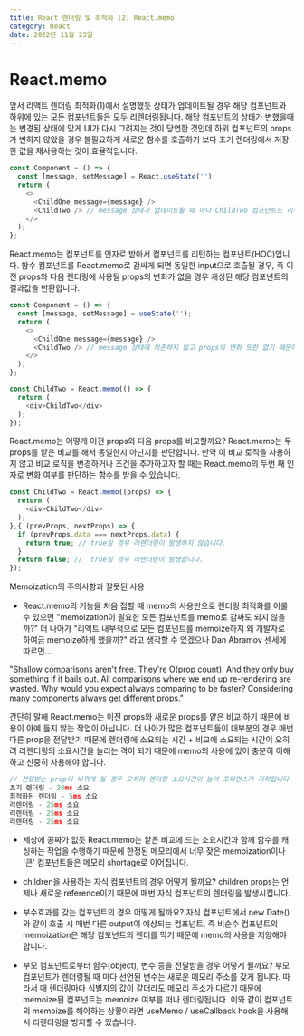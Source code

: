 ```yaml
---
title: React 렌더링 및 최적화 (2) React.memo
category: React
date: 2022년 11월 23일
---
```


# React.memo 
앞서 리액트 렌더링 최적화(1)에서 설명했듯 상태가 업데이트될 경우 해당 컴포넌트와 하위에 있는 모든 컴포넌트들은 모두 리렌더링됩니다. 해당 컴포넌트의 상태가 변했을때는 변경된 상태에 맞게 UI가 다시 그려지는 것이 당연한 것인데 하위 컴포넌트의 props가 변하지 않았을 경우 불필요하게 새로운 함수를 호출하기 보다 초기 렌더링에서 저장한 값을 재사용하는 것이 효율적입니다. 

```js
const Component = () => {
  const [message, setMessage] = React.useState('');
  return (
    <>
      <ChildOne message={message} />
      <ChildTwo /> // message 상태가 업데이트될 때 마다 ChildTwo 컴포넌트도 리렌더링 됩니다.
    </>
  );
};
```

React.memo는 컴포넌트를 인자로 받아서 컴포넌트를 리턴하는 컴포넌트(HOC)입니다. 함수 컴포넌트를 React.memo로 감싸게 되면 동일한 input으로 호출될 경우, 즉 이전 props와 다음 렌더링에 사용될 props의 변화가 없을 경우 캐싱된 해당 컴포넌트의 결과값을 반환합니다.

```js
const Component = () => {
  const [message, setMessage] = useState('');
  return (
    <>
      <ChildOne message={message} />
      <ChildTwo /> // message 상태에 의존하지 않고 props의 변화 또한 없기 때문에 리렌더링이 발생하지 않습니다.
    </>
  );
};

const ChildTwo = React.memo(() => {
  return (
    <div>ChildTwo</div>
  );
});
```

React.memo는 어떻게 이전 props와 다음 props를 비교할까요? React.memo는 두 props를 얕은 비교를 해서 동일한지 아닌지를 판단합니다. 만약 이 비교 로직을 사용하지 않고 비교 로직을 변경하거나 조건을 추가하고자 할 때는 React.memo의 두번 째 인자로 변화 여부를 판단하는 함수를 받을 수 있습니다.

```js
const ChildTwo = React.memo((props) => {
  return (
    <div>ChildTwo</div>
  );
},{ (prevProps, nextProps) => {
  if (prevProps.data === nextProps.data) {
    return true; // true일 경우 리렌더링이 발생하지 않습니다.
  }
  return false; //  true일 경우 리렌더링이 발생합니다.
});
```

Memoization의 주의사항과 잘못된 사용
- React.memo의 기능을 처음 접할 때 memo의 사용만으로 렌더링 최적화를 이룰 수 있으면 "memoization이 필요한 모든 컴포넌트를 memo로 감싸도 되지 않을까?" 더 나아가 "리액트 내부적으로 모든 컴포넌트를 memoize하지 왜 개발자로 하여금 memoize하게 했을까?" 라고 생각할 수 있겠으나 Dan Abramov 센세에 따르면...

"Shallow comparisons aren't free. They're O(prop count). And they only buy something if it bails out.
All comparisons where we end up re-rendering are wasted. Why would you expect always comparing to be faster? Considering many components always get different props."

간단히 말해 React.memo는 이전 props와 새로운 props를 얕은 비교 하기 때문에 비용이 아예 들지 않는 작업이 아닙니다. 더 나아가 많은 컴포넌트들이 대부분의 경우 매번 다른 prop을 전달받기 때문에 렌더링에 소요되는 시간 + 비교에 소요되는 시간이 오히려 리렌더링의 소요시간을 늘리는 격이 되기 때문에 memo의 사용에 있어 충분히 이해하고 신중히 사용해야 합니다.

```js
// 전달받는 prop이 바뀌게 될 경우 오히려 렌더링 소요시간이 늘어 포퍼먼스가 저하됩니다
초기 렌더링 - 20ms 소요
최적화된 렌더링 - 5ms 소요
리렌더링 - 25ms 소요
리렌더링 - 25ms 소요
리렌더링 - 25ms 소요
```

- 세상에 공짜가 없듯 React.memo는 얕은 비교에 드는 소요시간과 함께 함수를 캐싱하는 작업을 수행하기 때문에 한정된 메모리에서 너무 잦은 memoization이나 '큰' 컴포넌트들은 메모리 shortage로 이어집니다.

- children을 사용하는 자식 컴포넌트의 경우 어떻게 될까요? children props는 언제나 새로운 reference이기 때문에 매번 자식 컴포넌트의 렌더링을 발생시킵니다.

- 부수효과를 갖는 컴포넌트의 경우 어떻게 될까요? 자식 컴포넌트에서 new Date()와 같이 호출 시 매번 다른 output이 예상되는 컴포넌트, 즉 비순수 컴포넌트의 memoization은 해당 컴포넌트의 렌더를 막기 때문에 memo의 사용을 지양해야 합니다.

- 부모 컴포넌트로부터 함수(object), 변수 등을 전달받을 경우 어떻게 될까요? 부모 컴포넌트가 렌더링될 때 마다 선언된 변수는 새로운 메모리 주소를 갖게 됩니다. 따라서 매 렌더링마다 식별자의 값이 같더라도 메모리 주소가 다르기 때문에 memoize된 컴포넌트는 memoize 여부를 떠나 렌더링됩니다. 이와 같이 컴포넌트의 memoize를 해야하는 상황이라면 useMemo / useCallback hook을 사용해서 리렌더링을 방지할 수 있습니다.
